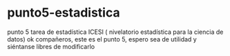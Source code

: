# punto5-estadistica
punto 5 tarea de estadística ICESI ( nivelatorio estadística para la ciencia de datos)
ok compañeros, este es el punto 5, espero sea de utilidad y siéntanse libres de modificarlo
